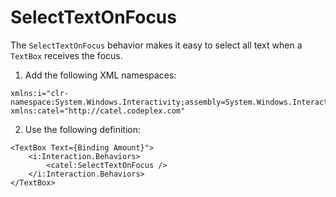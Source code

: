 # SelectTextOnFocus

The `SelectTextOnFocus` behavior makes it easy to select all text when a `TextBox` receives the focus.

1) Add the following XML namespaces:

```
xmlns:i="clr-namespace:System.Windows.Interactivity;assembly=System.Windows.Interactivity"
xmlns:catel="http://catel.codeplex.com"
```

2) Use the following definition:

```
<TextBox Text={Binding Amount}">
    <i:Interaction.Behaviors>
        <catel:SelectTextOnFocus />
    </i:Interaction.Behaviors>
</TextBox>
```
